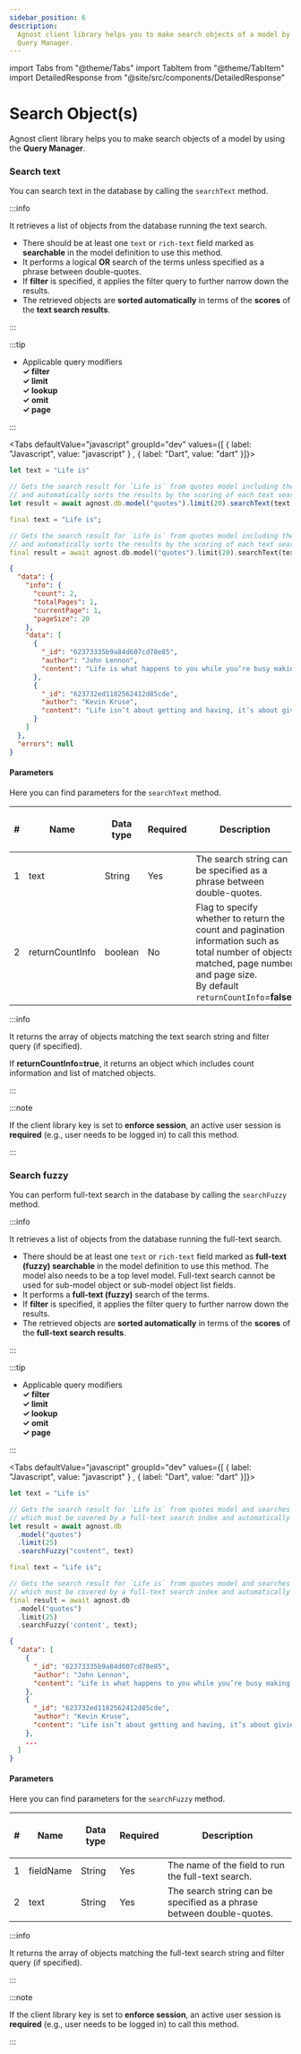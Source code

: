 ```yaml
---
sidebar_position: 6
description:
  Agnost client library helps you to make search objects of a model by using the
  Query Manager.
---
```


import Tabs from "@theme/Tabs"
import TabItem from "@theme/TabItem"
import DetailedResponse from "@site/src/components/DetailedResponse"

# Search Object(s)

Agnost client library helps you to make search objects of a model by using the
**Query Manager**.

### Search text

You can search text in the database by calling the `searchText` method.

:::info

It retrieves a list of objects from the database running the text search.

- There should be at least one `text` or `rich-text` field marked as
  **searchable** in the model definition to use this method.
- It performs a logical **OR** search of the terms unless specified as a phrase
  between double-quotes.
- If **filter** is specified, it applies the filter query to further narrow down
  the results.
- The retrieved objects are **sorted automatically** in terms of the **scores**
  of the **text search results**.

:::

:::tip

- Applicable query modifiers <br/> **✓ filter**<br/> **✓ limit**<br/> **✓
  lookup**<br/> **✓ omit**<br/> **✓ page**

:::

<Tabs defaultValue="javascript" groupId="dev" values={[ { label: "Javascript", value: "javascript" } , { label: "Dart", value: "dart" }]}>


<TabItem value="javascript">


```js
let text = "Life is"

// Gets the search result for `Life is` from quotes model including the count info
// and automatically sorts the results by the scoring of each text search result
let result = await agnost.db.model("quotes").limit(20).searchText(text, true)
```

</TabItem>


<TabItem value="dart">


```dart
final text = "Life is";

// Gets the search result for `Life is` from quotes model including the count info
// and automatically sorts the results by the scoring of each text search result
final result = await agnost.db.model("quotes").limit(20).searchText(text, true);
```

</TabItem>


</Tabs>


<DetailedResponse title="Example response">


```json
{
  "data": {
    "info": {
      "count": 2,
      "totalPages": 1,
      "currentPage": 1,
      "pageSize": 20
    },
    "data": [
      {
        "_id": "62373335b9a84d607cd78e85",
        "author": "John Lennon",
        "content": "Life is what happens to you while you’re busy making other plans."
      },
      {
        "_id": "623732ed1182562412d85cde",
        "author": "Kevin Kruse",
        "content": "Life isn’t about getting and having, it’s about giving and being."
      }
    ]
  },
  "errors": null
}
```

</DetailedResponse>


#### Parameters

Here you can find parameters for the `searchText` method.

| #   | <p><strong>Name</strong></p> | <p><strong>Data type</strong></p> | <p><strong>Required</strong></p> | <p><strong>Description </strong></p>                                                                                                                                                    |
| --- | ---------------------------- | --------------------------------- | -------------------------------- | --------------------------------------------------------------------------------------------------------------------------------------------------------------------------------------- |
| 1   | text                         | String                            | Yes                              | The search string can be specified as a phrase between double-quotes.                                                                                                                   |
| 2   | returnCountInfo              | boolean                           | No                               | Flag to specify whether to return the count and pagination information such as total number of objects matched, page number and page size.<br/> By default `returnCountInfo`=**false**. |

:::info

It returns the array of objects matching the text search string and filter query
(if specified).

If **returnCountInfo=true**, it returns an object which includes count
information and list of matched objects.

:::

:::note

If the client library key is set to **enforce session**, an active user session
is **required** (e.g., user needs to be logged in) to call this method.

:::

### Search fuzzy

You can perform full-text search in the database by calling the `searchFuzzy`
method.

:::info

It retrieves a list of objects from the database running the full-text search.

- There should be at least one `text` or `rich-text` field marked as **full-text
  (fuzzy) searchable** in the model definition to use this method. The model
  also needs to be a top level model. Full-text search cannot be used for
  sub-model object or sub-model object list fields.
- It performs a **full-text (fuzzy)** search of the terms.
- If **filter** is specified, it applies the filter query to further narrow down
  the results.
- The retrieved objects are **sorted automatically** in terms of the **scores**
  of the **full-text search results**.

:::

:::tip

- Applicable query modifiers <br/> **✓ filter**<br/> **✓ limit**<br/> **✓
  lookup**<br/> **✓ omit**<br/> **✓ page**

:::

<Tabs defaultValue="javascript" groupId="dev" values={[ { label: "Javascript", value: "javascript" } , { label: "Dart", value: "dart" }]}>


<TabItem value="javascript">


```js
let text = "Life is"

// Gets the search result for `Life is` from quotes model and searches the 'content' field
// which must be covered by a full-text search index and automatically sorts by the scoring result
let result = await agnost.db
  .model("quotes")
  .limit(25)
  .searchFuzzy("content", text)
```

</TabItem>


<TabItem value="dart">


```dart
final text = "Life is";

// Gets the search result for `Life is` from quotes model and searches the 'content' field
// which must be covered by a full-text search index and automatically sorts by the scoring result
final result = await agnost.db
  .model("quotes")
  .limit(25)
  .searchFuzzy('content', text);
```

</TabItem>


</Tabs>


<DetailedResponse title="Example response">


```json
{
  "data": [
    {
      "_id": "62373335b9a84d607cd78e85",
      "author": "John Lennon",
      "content": "Life is what happens to you while you’re busy making other plans."
    },
    {
      "_id": "623732ed1182562412d85cde",
      "author": "Kevin Kruse",
      "content": "Life isn’t about getting and having, it’s about giving and being."
    },
    ...
  ]
}
```

</DetailedResponse>


#### Parameters

Here you can find parameters for the `searchFuzzy` method.

| #   | <p><strong>Name</strong></p> | <p><strong>Data type</strong></p> | <p><strong>Required</strong></p> | <p><strong>Description </strong></p>                                  |
| --- | ---------------------------- | --------------------------------- | -------------------------------- | --------------------------------------------------------------------- |
| 1   | fieldName                    | String                            | Yes                              | The name of the field to run the full-text search.                    |
| 2   | text                         | String                            | Yes                              | The search string can be specified as a phrase between double-quotes. |

:::info

It returns the array of objects matching the full-text search string and filter
query (if specified).

:::

:::note

If the client library key is set to **enforce session**, an active user session
is **required** (e.g., user needs to be logged in) to call this method.

:::
